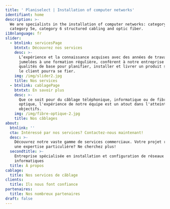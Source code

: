 ```yaml
---
title: ' Planiselect | Installation of computer networks'
identifiant: home
description: >-
  We are specialists in the installation of computer networks: category 5,
  category 5e, category 6 structured cabling and optic fiber.
i18nlanguage: fr
slider:
  - btnlink: servicesPage
    btntxt: Découvrez nos services
    desc: >-
      L’expérience et la connaissance acquises avec des années de travail,
      jumelées à une formation régulière, confèrent à notre entreprise les
      qualités de base pour planifier, installer et livrer un produit sur lequel
      le client pourra se fier. 
    img: /img/slider2.jpg
    title: Nos services
  - btnlink: cablagePage
    btntxt: En savoir plus
    desc: >-
      Que ce soit pour du câblage téléphonique, informatique ou de fibre
      optique, l'expérience de notre équipe est un atout dans l'atteinte de vos
      objectifs.
    img: /img/fibre-optique-2.jpg
    title: Nos câblages
about:
  btnlink: ''
  cta: Intéressé par nos services? Contactez-nous maintenant!
  desc: >-
    Découvrez notre vaste gamme de services commerciaux. Votre projet requiert
    une expertise particulière? Ne cherchez plus!
  secondtitle: >-
    Entreprise spécialisée en installation et configuration de réseaux
    informatiques
  title: À propos
cablage:
  title: Nos services de câblage
clients:
  title: Ils nous font confiance
partenaires:
  title: Nos nombreux partenaires
draft: false
---
```


